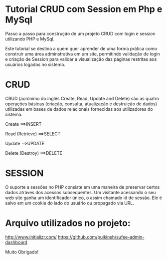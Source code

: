 # Tutorial CRUD com Session em Php e MySql
Passo a passo para construção de um projeto CRUD com login e session utilizando PHP e MySql.

Este tutorial se destina a quem quer aprender de uma forma prática como construir uma área adminstrativa em um site, permitindo validação de login e criação de Session para validar a visualização das páginas restritas aos usuários logados no sistema.

# CRUD
CRUD (acrônimo do inglês Create, Read, Update and Delete) são as quatro operações básicas (criação, consulta, atualização e destruição de dados) utilizadas em bases de dados relacionais fornecidas aos utilizadores do sistema.

Create            ==>INSERT

Read (Retrieve)	  ==>SELECT

Update	          ==>UPDATE

Delete (Destroy)  ==>DELETE

# SESSION
O suporte a sessões no PHP consiste em uma maneira de preservar certos dados atráves dos acessos subsequentes.
Um visitante acessando o seu web site ganha um identificador único, o assim chamado id de sessão. Ele é salvo em um cookie do lado do usuário ou propagado via URL.

# Arquivo utilizados no projeto:
http://www.initializr.com/
https://github.com/puikinsh/sufee-admin-dashboard



Muito Obrigado!
